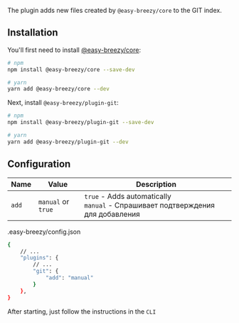 The plugin adds new files created by `@easy-breezy/core` to the GIT index.

## Installation
You'll first need to install [@easy-breezy/core](https://www.npmjs.com/package/@easy-breezy/core):
```sh
# npm
npm install @easy-breezy/core --save-dev

# yarn
yarn add @easy-breezy/core --dev
```

Next, install `@easy-breezy/plugin-git`:
```sh
# npm
npm install @easy-breezy/plugin-git --save-dev

# yarn
yarn add @easy-breezy/plugin-git --dev
```

## Configuration
| Name          | Value              | Description                                                                            |
| ------------- |--------------------|----------------------------------------------------------------------------------------|
| `add`       | `manual` or `true` | `true` - Adds automatically <br /> `manual` - Спрашивает подтверждения для добавления  |

.easy-breezy/config.json
```sh
{
    // ...
    "plugins": {
        // ...
        "git": {
            "add": "manual"
        }
    },
}
```

After starting, just follow the instructions in the `CLI`
